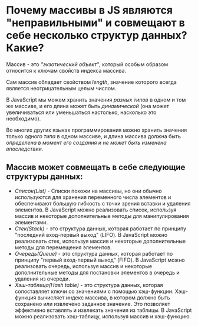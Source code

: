 # Почему массивы в JS являются "неправильными" и совмещают в себе несколько структур данных? Какие?

Массив - это _"экзотический объект"_, который особым образом относится к ключам свойств индекса массива.

Cам массив обладает свойством _length_, значение которого всегда является неотрицательным целым числом.

В JavaScript мы можем хранить значения _разных типов_ в одном и том же массиве, и его длина может быть _динамической_ (она может увеличиваться или уменьшаться настолько, насколько это необходимо).

Во многих других языках программирования можно хранить значения только _одного типа_ в одном массиве, и длина массива должна быть _определена в момент его создания и не может быть изменена впоследствии_.

## Массив может совмещать в себе следующие структуры данных:

- _Список(List)_ - Списки похожи на массивы, но они обычно используются для хранения переменного числа элементов и обеспечивают большую гибкость с точки зрения вставки и удаления элементов. В JavaScript можно реализовать список, используя массив и некоторые дополнительные методы для манипулирования элементами.
- _Стек(Stack)_ - это структура данных, которая работает по принципу "последний вход-первый выход" (LIFO). В JavaScript можно реализовать стек, используя массив и некоторые дополнительные методы для перемещения элементов.
- _Очередь(Queue)_ - это структура данных, которая работает по принципу "первый вход-первый выход" (FIFO). В JavaScript можно реализовать очередь, используя массив и некоторые дополнительные методы для постановки элементов в очередь и удаления из очереди.
- _Хэш-таблица(Hash table)_ - это структура данных, которая сопоставляет ключи со значениями с помощью хэш-функции. Хэш-функция вычисляет индекс массива, в котором должно быть сохранено или извлечено заданное значение. Это позволяет эффективно вставлять и извлекать значения из таблицы. В JavaScript можно реализовать хэш-таблицу, используя массив и хэш-функцию.
